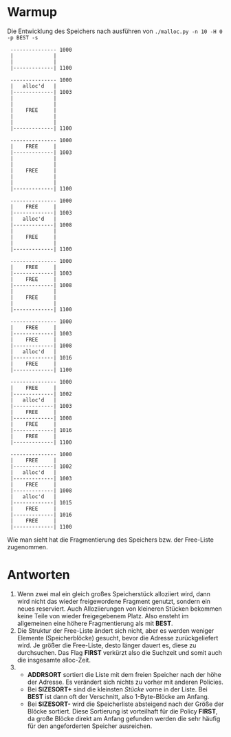 # Warmup

Die Entwicklung des Speichers nach ausführen von `./malloc.py -n 10 -H 0 -p BEST -s` 

```
 --------------- 1000
 |             |
 |             |
 |-------------| 1100
```

```
 --------------- 1000
 |   alloc'd   |
 |-------------| 1003
 |             |
 |             |
 |    FREE     |
 |             |
 |             |
 |-------------| 1100
```

```
 --------------- 1000
 |    FREE     |
 |-------------| 1003
 |             |
 |             |
 |    FREE     |
 |             |
 |             |
 |-------------| 1100
```

```
 --------------- 1000
 |    FREE     |
 |-------------| 1003
 |   alloc'd   |
 |-------------| 1008
 |             |
 |    FREE     |
 |             |
 |-------------| 1100
```
```
 --------------- 1000
 |    FREE     |
 |-------------| 1003
 |    FREE     |
 |-------------| 1008
 |             |
 |    FREE     |
 |             |
 |-------------| 1100
```
```
 --------------- 1000
 |    FREE     |
 |-------------| 1003
 |    FREE     |
 |-------------| 1008
 |   alloc'd   |
 |-------------| 1016
 |    FREE     |
 |-------------| 1100
```
```
 --------------- 1000
 |    FREE     |
 |-------------| 1002
 |   alloc'd   |
 |-------------| 1003
 |    FREE     |
 |-------------| 1008
 |    FREE     |
 |-------------| 1016
 |    FREE     |
 |-------------| 1100
```
```
 --------------- 1000
 |    FREE     |
 |-------------| 1002
 |   alloc'd   |
 |-------------| 1003
 |    FREE     |
 |-------------| 1008
 |   alloc'd   |
 |-------------| 1015
 |    FREE     |
 |-------------| 1016
 |    FREE     |
 |-------------| 1100
```

Wie man sieht hat die Fragmentierung des Speichers bzw. der Free-Liste zugenommen.

# Antworten

1. Wenn zwei mal ein gleich großes Speicherstück alloziiert wird, dann wird nicht das wieder freigewordene Fragment genutzt, sondern ein neues reserviert. Auch Alloziierungen von kleineren Stücken bekommen keine Teile von wieder freigegebenem Platz. Also ensteht im allgemeinen eine höhere Fragmentierung als mit **BEST**.
2. Die Struktur der Free-Liste ändert sich nicht, aber es werden weniger Elemente (Speicherblöcke) gesucht, bevor die Adresse zurückgeliefert wird. Je größer die Free-Liste, desto länger dauert es, diese zu durchsuchen. Das Flag **FIRST** verkürzt also die Suchzeit und somit auch die insgesamte alloc-Zeit.
3. - **ADDRSORT** sortiert die Liste mit dem freien Speicher nach der höhe der Adresse. Es verändert sich nichts zu vorher mit anderen Policies.
   - Bei **SIZESORT+** sind die kleinsten *Stücke* vorne in der Liste. Bei **BEST** ist dann oft der Verschnitt, also 1-Byte-Blöcke am Anfang. 
   - Bei **SIZESORT-** wird die Speicherliste absteigend nach der Größe der Blöcke sortiert. Diese Sortierung ist vorteilhaft für die Policy **FIRST**, da große Blöcke direkt am Anfang gefunden werden die sehr häufig für den angeforderten Speicher ausreichen. 
